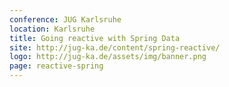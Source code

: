 ```yaml
---
conference: JUG Karlsruhe
location: Karlsruhe
title: Going reactive with Spring Data
site: http://jug-ka.de/content/spring-reactive/
logo: http://jug-ka.de/assets/img/banner.png
page: reactive-spring
---
```

